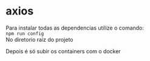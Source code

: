 # axios

Para instalar todas as dependencias utilize o comando: <br>
`npm run config` <br> 
No diretorio raiz do projeto 

Depois é só subir os containers com o docker